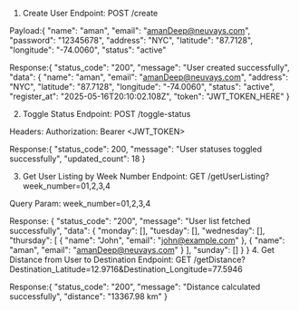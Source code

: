 1. Create User
Endpoint: POST /create

Payload:{
  "name": "aman",
  "email": "amanDeep@neuvays.com",
  "password": "12345678",
  "address": "NYC",
  "latitude": "87.7128",
  "longitude": "-74.0060",
  "status": "active"


Response:{
  "status_code": "200",
  "message": "User created successfully",
  "data": {
    "name": "aman",
    "email": "amanDeep@neuvays.com",
    "address": "NYC",
    "latitude": "87.7128",
    "longitude": "-74.0060",
    "status": "active",
    "register_at": "2025-05-16T20:10:02.108Z",
    "token": "JWT_TOKEN_HERE"
  }




 2. Toggle Status
Endpoint: POST /toggle-status

Headers:
Authorization: Bearer <JWT_TOKEN>

Response:{
  "status_code": 200,
  "message": "User statuses toggled successfully",
  "updated_count": 18
}





3. Get User Listing by Week Number
Endpoint: GET /getUserListing?week_number=01,2,3,4

Query Param: week_number=01,2,3,4

Response: {
  "status_code": "200",
  "message": "User list fetched successfully",
  "data": {
    "monday": [],
    "tuesday": [],
    "wednesday": [],
    "thursday": [
      { "name": "John", "email": "john@example.com" },
      { "name": "aman", "email": "amanDeep@neuvays.com" }
    ],
    "sunday": []
  }
}
4. Get Distance from User to Destination
Endpoint: GET /getDistance?Destination_Latitude=12.9716&Destination_Longitude=77.5946

Response:{
  "status_code": "200",
  "message": "Distance calculated successfully",
  "distance": "13367.98 km"
}
